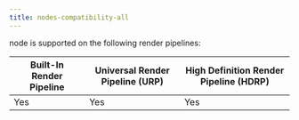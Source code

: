 ```yaml
---
title: nodes-compatibility-all
---
```


node is supported on the following render pipelines:

<table>
<thead>
<tr>
<th><strong>Built-In Render Pipeline</strong></th>
<th><strong>Universal Render Pipeline (URP)</strong></th>
<th><strong>High Definition Render Pipeline (HDRP)</strong></th>
</tr>
</thead>
<tbody>
<tr>
<td>Yes</td>
<td>Yes</td>
<td>Yes</td>
</tr>
</tbody>
</table>
